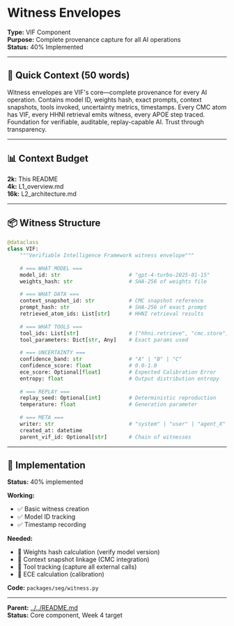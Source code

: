 # Witness Envelopes

**Type:** VIF Component  
**Purpose:** Complete provenance capture for all AI operations  
**Status:** 40% Implemented

---

## 🎯 **Quick Context (50 words)**

Witness envelopes are VIF's core—complete provenance for every AI operation. Contains model ID, weights hash, exact prompts, context snapshots, tools invoked, uncertainty metrics, timestamps. Every CMC atom has VIF, every HHNI retrieval emits witness, every APOE step traced. Foundation for verifiable, auditable, replay-capable AI. Trust through transparency.

---

## 📊 **Context Budget**

**2k:** This README  
**4k:** L1_overview.md  
**16k:** L2_architecture.md

---

## 📦 **Witness Structure**

```python
@dataclass
class VIF:
    """Verifiable Intelligence Framework witness envelope"""
    
    # === WHAT MODEL ===
    model_id: str                      # "gpt-4-turbo-2025-01-15"
    weights_hash: str                  # SHA-256 of weights file
    
    # === WHAT DATA ===
    context_snapshot_id: str           # CMC snapshot reference
    prompt_hash: str                   # SHA-256 of exact prompt
    retrieved_atom_ids: List[str]      # HHNI retrieval results
    
    # === WHAT TOOLS ===
    tool_ids: List[str]                # ["hhni.retrieve", "cmc.store"]
    tool_parameters: Dict[str, Any]    # Exact params used
    
    # === UNCERTAINTY ===
    confidence_band: str               # "A" | "B" | "C"
    confidence_score: float            # 0.0-1.0
    ece_score: Optional[float]         # Expected Calibration Error
    entropy: float                     # Output distribution entropy
    
    # === REPLAY ===
    replay_seed: Optional[int]         # Deterministic reproduction
    temperature: float                 # Generation parameter
    
    # === META ===
    writer: str                        # "system" | "user" | "agent_X"
    created_at: datetime
    parent_vif_id: Optional[str]       # Chain of witnesses
```

---

## 🔧 **Implementation**

**Status:** 40% implemented

**Working:**
- ✅ Basic witness creation
- ✅ Model ID tracking
- ✅ Timestamp recording

**Needed:**
- 🔄 Weights hash calculation (verify model version)
- 🔄 Context snapshot linkage (CMC integration)
- 🔄 Tool tracking (capture all external calls)
- 🔄 ECE calculation (calibration)

**Code:** `packages/seg/witness.py`

---

**Parent:** [../../README.md](../../README.md)  
**Status:** Core component, Week 4 target

